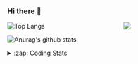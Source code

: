 ### Hi there 👋

<!--
**tao8687/tao8687** is a ✨ _special_ ✨ repository because its `README.md` (this file) appears on your GitHub profile.

Here are some ideas to get you started:

- 🔭 I’m currently working on ...
- 🌱 I’m currently learning ...
- 👯 I’m looking to collaborate on ...
- 🤔 I’m looking for help with ...
- 💬 Ask me about ...
- 📫 How to reach me: ...
- 😄 Pronouns: ...
- ⚡ Fun fact: ...
-->

<img align='right' src="https://media.giphy.com/media/M9gbBd9nbDrOTu1Mqx/giphy.gif" width="240">

  
![Top Langs](https://github-readme-stats.vercel.app/api/top-langs/?username=tao8687&layout=compact&title_color=23238E&text_color=A67D3D)

![Anurag's github stats](https://github-readme-stats.vercel.app/api?username=tao8687&show_icons=true&&text_color=A67D3D&title_color=23238E&show_icons=false&count_private=true&hide=stars)

<details>
  <summary>:zap: Coding Stats</summary>
  <br>
    
<!--START_SECTION:waka-->
![Code Time](http://img.shields.io/badge/Code%20Time-2%2C096%20hrs%2010%20mins-blue)

![Profile Views](http://img.shields.io/badge/Profile%20Views-2-blue)

**🐱 My GitHub Data** 

> 📦 1.5 MB Used in GitHub's Storage 
 > 
> 🏆 199 Contributions in the Year 2025
 > 
> 🚫 Not Opted to Hire
 > 
> 📜 63 Public Repositories 
 > 
> 🔑 24 Private Repositories 
 > 
**I'm an Early 🐤** 

```text
🌞 Morning                1801 commits        ██████████████████████░░░   89.42 % 
🌆 Daytime                90 commits          █░░░░░░░░░░░░░░░░░░░░░░░░   04.47 % 
🌃 Evening                119 commits         █░░░░░░░░░░░░░░░░░░░░░░░░   05.91 % 
🌙 Night                  4 commits           ░░░░░░░░░░░░░░░░░░░░░░░░░   00.20 % 
```
📅 **I'm Most Productive on Wednesday** 

```text
Monday                   289 commits         ████░░░░░░░░░░░░░░░░░░░░░   14.35 % 
Tuesday                  275 commits         ███░░░░░░░░░░░░░░░░░░░░░░   13.65 % 
Wednesday                346 commits         ████░░░░░░░░░░░░░░░░░░░░░   17.18 % 
Thursday                 270 commits         ███░░░░░░░░░░░░░░░░░░░░░░   13.41 % 
Friday                   285 commits         ████░░░░░░░░░░░░░░░░░░░░░   14.15 % 
Saturday                 279 commits         ███░░░░░░░░░░░░░░░░░░░░░░   13.85 % 
Sunday                   270 commits         ███░░░░░░░░░░░░░░░░░░░░░░   13.41 % 
```


📊 **This Week I Spent My Time On** 

```text
🕑︎ Time Zone: Asia/Shanghai

💬 Programming Languages: 
XML                      2 hrs 33 mins       ████████░░░░░░░░░░░░░░░░░   30.96 % 
YAML                     1 hr 52 mins        ██████░░░░░░░░░░░░░░░░░░░   22.72 % 
CMake                    1 hr 8 mins         ███░░░░░░░░░░░░░░░░░░░░░░   13.75 % 
Docker                   43 mins             ██░░░░░░░░░░░░░░░░░░░░░░░   08.87 % 
C++                      30 mins             ██░░░░░░░░░░░░░░░░░░░░░░░   06.12 % 

🔥 Editors: 
VS Code                  8 hrs 15 mins       █████████████████████████   100.00 % 

🐱‍💻 Projects: 
transitive               3 hrs 3 mins        █████████░░░░░░░░░░░░░░░░   37.00 % 
Creating-2D-laser-slam-fr1 hr 11 mins        ████░░░░░░░░░░░░░░░░░░░░░   14.51 % 
mvsim                    1 hr                ███░░░░░░░░░░░░░░░░░░░░░░   12.12 % 
als_ros                  48 mins             ██░░░░░░░░░░░░░░░░░░░░░░░   09.73 % 
yunji                    39 mins             ██░░░░░░░░░░░░░░░░░░░░░░░   07.90 % 

💻 Operating System: 
Linux                    8 hrs 15 mins       █████████████████████████   100.00 % 
```

**I Mostly Code in C++** 

```text
C++                      11 repos            ████████░░░░░░░░░░░░░░░░░   33.33 % 
Python                   8 repos             ██████░░░░░░░░░░░░░░░░░░░   24.24 % 
JavaScript               2 repos             ██░░░░░░░░░░░░░░░░░░░░░░░   06.06 % 
Batchfile                1 repo              █░░░░░░░░░░░░░░░░░░░░░░░░   03.03 % 
HTML                     1 repo              █░░░░░░░░░░░░░░░░░░░░░░░░   03.03 % 
```



**Timeline**

![Lines of Code chart](https://raw.githubusercontent.com/tao8687/tao8687/master/assets/bar_graph.png)


 Last Updated on 17/07/2025 02:05:56 UTC
<!--END_SECTION:waka-->
</details>
